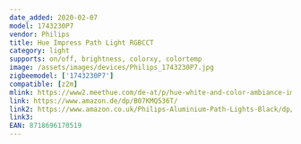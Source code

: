 ```yaml
---
date_added: 2020-02-07
model: 1743230P7
vendor: Philips
title: Hue Impress Path Light RGBCCT
category: light
supports: on/off, brightness, colorxy, colortemp
image: /assets/images/devices/Philips_1743230P7.jpg
zigbeemodel: ['1743230P7']
compatible: [z2m]
mlink: https://www2.meethue.com/de-at/p/hue-white-and-color-ambiance-impress-wegeleuchte/1743230P7
link: https://www.amazon.de/dp/B07KMQ536T/
link2: https://www.amazon.co.uk/Philips-Aluminium-Path-Lights-Black/dp/B07KMQ536T/
link3: 
EAN: 8718696170519
---
```


